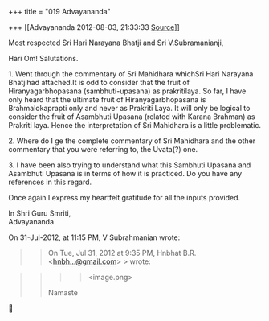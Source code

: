 +++
title = "019 Advayananda"

+++
[[Advayananda	2012-08-03, 21:33:33 [Source](https://groups.google.com/g/bvparishat/c/tU1_ri1LUh0)]]



Most respected Sri Hari Narayana Bhatji and Sri V.Subramanianji,  

Hari Om! Salutations.  
  

1\. Went through the commentary of Sri Mahidhara whichSri Hari Narayana Bhatjihad attached.It is odd to consider that the fruit of Hiranyagarbhopasana (sambhuti-upasana) as prakritilaya. So far, I have only heard that the ultimate fruit of Hiranyagarbhopasana is Brahmalokaprapti only and never as Prakriti Laya. It will only be logical to consider the fruit of Asambhuti Upasana (related with Karana Brahman) as Prakriti laya. Hence the interpretation of Sri Mahidhara is a little problematic.

2\. Where do I ge the complete commentary of Sri Mahidhara and the other commentary that you were referring to, the Uvata(?) one.

3\. I have been also trying to understand what this Sambhuti Upasana and Asambhuti Upasana is in terms of how it is practiced. Do you have any references in this regard.

  

Once again I express my heartfelt gratitude for all the inputs provided.

  

In Shri Guru Smriti,  
Advayananda  
  

On 31-Jul-2012, at 11:15 PM, V Subrahmanian wrote:

  

> 
> > On Tue, Jul 31, 2012 at 9:35 PM, Hnbhat B.R. \<[hnbh...@gmail.com]()\> > wrote:  
> > 

> 
> > >   
> > > > 
> > > >   
> > > > 
> > > > 
> > > > \<image.png>  
> > > > 
> > > >   
> > Namaste  
> > > > 
> > > > 
> > 



